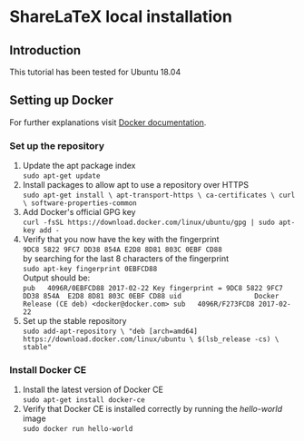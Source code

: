 # ShareLaTeX local installation
## Introduction
This tutorial has been tested for Ubuntu 18.04

## Setting up Docker
For further explanations visit [Docker documentation](https://docs.docker.com/install/linux/docker-ce/ubuntu/).

### Set up the repository
1.	Update the apt package index  
	`sudo apt-get update`
2.	Install packages to allow apt to use a repository over HTTPS  
	`sudo apt-get install \
    apt-transport-https \
    ca-certificates \
    curl \
    software-properties-common`
3.	Add Docker's official GPG key  
	`curl -fsSL https://download.docker.com/linux/ubuntu/gpg | sudo apt-key add -`
4.	Verify that you now have the key with the fingerprint  
	`9DC8 5822 9FC7 DD38 854A E2D8 8D81 803C 0EBF CD88`  
    by searching for the last 8 characters of the fingerprint  
    `sudo apt-key fingerprint 0EBFCD88`  
    Output should be:  
    `pub   4096R/0EBFCD88 2017-02-22 Key fingerprint = 9DC8 5822 9FC7 DD38 854A  E2D8 8D81 803C 0EBF CD88 uid                  Docker Release (CE deb) <docker@docker.com> sub   4096R/F273FCD8 2017-02-22`
5.	Set up the stable repository  
`sudo add-apt-repository \
   "deb [arch=amd64] https://download.docker.com/linux/ubuntu \
   $(lsb_release -cs) \
   stable"`  

### Install Docker CE
1.	Install the latest version of Docker CE  
	`sudo apt-get install docker-ce`
2.	Verify that Docker CE is installed correctly by running the _hello-world_ image  
	`sudo docker run hello-world`

